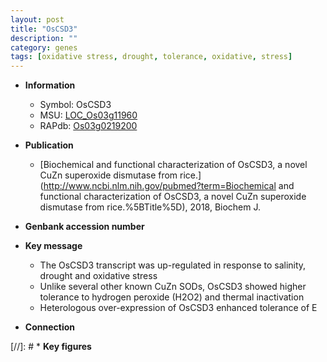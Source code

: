 ```yaml
---
layout: post
title: "OsCSD3"
description: ""
category: genes
tags: [oxidative stress, drought, tolerance, oxidative, stress]
---
```


* **Information**  
    + Symbol: OsCSD3  
    + MSU: [LOC_Os03g11960](http://rice.plantbiology.msu.edu/cgi-bin/ORF_infopage.cgi?orf=LOC_Os03g11960)  
    + RAPdb: [Os03g0219200](http://rapdb.dna.affrc.go.jp/viewer/gbrowse_details/irgsp1?name=Os03g0219200)  

* **Publication**  
    + [Biochemical and functional characterization of OsCSD3, a novel CuZn superoxide dismutase from rice.](http://www.ncbi.nlm.nih.gov/pubmed?term=Biochemical and functional characterization of OsCSD3, a novel CuZn superoxide dismutase from rice.%5BTitle%5D), 2018, Biochem J.

* **Genbank accession number**  

* **Key message**  
    + The OsCSD3 transcript was up-regulated in response to salinity, drought and oxidative stress
    + Unlike several other known CuZn SODs, OsCSD3 showed higher tolerance to hydrogen peroxide (H2O2) and thermal inactivation
    + Heterologous over-expression of OsCSD3 enhanced tolerance of E

* **Connection**  

[//]: # * **Key figures**  


